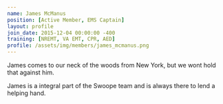```yaml
---
name: James McManus
position: [Active Member, EMS Captain]
layout: profile
join_date: 2015-12-04 00:00:00 -400
training: [NREMT, VA EMT, CPR, AED]
profile: /assets/img/members/james_mcmanus.png
---
```

James comes to our neck of the woods from New York, but we wont hold that against him.

James is a integral part of the Swoope team and is always there to lend a helping hand.